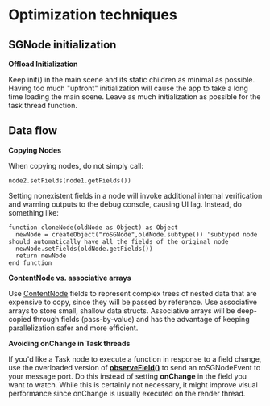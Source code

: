 Optimization techniques
=======================

SGNode initialization
---------------------

**Offload Initialization**

Keep init() in the main scene and its static children as minimal as possible. Having too much "upfront" initialization will cause the app to take a long time loading the main scene. Leave as much initialization as possible for the task thread function.

Data flow
---------

**Copying Nodes**

When copying nodes, do not simply call:

    node2.setFields(node1.getFields())
    

Setting nonexistent fields in a node will invoke additional internal verification and warning outputs to the debug console, causing UI lag. Instead, do something like:

    function cloneNode(oldNode as Object) as Object
      newNode = createObject("roSGNode",oldNode.subtype()) 'subtyped node should automatically have all the fields of the original node
      newNode.setFields(oldNode.getFields())
      return newNode
    end function
    

**ContentNode vs. associative arrays**

Use [ContentNode](/docs/references/scenegraph/control-nodes/contentnode.md) fields to represent complex trees of nested data that are expensive to copy, since they will be passed by reference. Use associative arrays to store small, shallow data structs. Associative arrays will be deep-copied through fields (pass-by-value) and has the advantage of keeping parallelization safer and more efficient.

**Avoiding onChange in Task threads**

If you'd like a Task node to execute a function in response to a field change, use the overloaded version of [**observeField()**](/docs/references/brightscript/interfaces/ifsgnodedict.md) to send an roSGNodeEvent to your message port. Do this instead of setting **onChange** in the field you want to watch. While this is certainly not necessary, it might improve visual performance since onChange is usually executed on the render thread.
